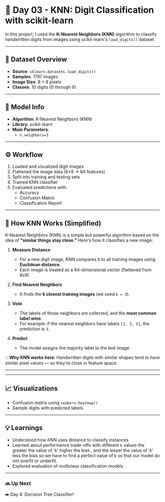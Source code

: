 # 🔢 Day 03 - KNN: Digit Classification with scikit-learn

In this project, I used the **K-Nearest Neighbors (KNN)** algorithm to classify handwritten digits from images using scikit-learn's `load_digits()` dataset.

---

## 🧠 Dataset Overview

- **Source**: `sklearn.datasets.load_digits()`
- **Samples**: 1797 images
- **Image Size**: 8 × 8 pixels
- **Classes**: 10 digits (0 through 9)

---

## 🤖 Model Info

- **Algorithm**: K-Nearest Neighbors (KNN)
- **Library**: scikit-learn
- **Main Parameters**:
  - `n_neighbors=3`

---

## ⚙️ Workflow

1. Loaded and visualized digit images
2. Flattened the image data (8×8 → 64 features)
3. Split into training and testing sets
4. Trained KNN classifier
5. Evaluated predictions with:
   - Accuracy
   - Confusion Matrix
   - Classification Report

---

## 🧩 How KNN Works (Simplified)

K-Nearest Neighbors (KNN) is a simple but powerful algorithm based on the idea of **"similar things stay close."** Here's how it classifies a new image:

1. **Measure Distance**  
   - For a new digit image, KNN compares it to all training images using **Euclidean distance**.
   - Each image is treated as a 64-dimensional vector (flattened from 8x8).

2. **Find Nearest Neighbors**  
   - It finds the **k closest training images** (we used `k = 3`).

3. **Vote**  
   - The labels of those neighbors are collected, and the **most common label wins**.
   - For example: if the nearest neighbors have labels `[3, 3, 5]`, the prediction is `3`.

4. **Predict**  
   - The model assigns the majority label to the test image.

💡 **Why KNN works here**: Handwritten digits with similar shapes tend to have similar pixel values — so they're close in feature space.

---

---

## 📈 Visualizations

- Confusion matrix using `seaborn.heatmap()`
- Sample digits with predicted labels

---

## 💡 Learnings

- Understood how KNN uses distance to classify instances
- Learned about performance trade-offs with different `k` values the greater the value of 'k' higher the bias , and the lesser the value of 'k' less the bias so we have to find a perfect value of k so that our model do not overfit or underfit.
- Explored evaluation of multiclass classification models

---
### 🔜 Up Next

➡️ Day 4: Decision Tree Classifier!




